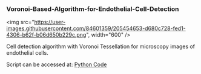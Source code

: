 ### Voronoi-Based-Algorithm-for-Endothelial-Cell-Detection

<img src="https://user-images.githubusercontent.com/84601359/205454653-d680c728-fed1-4306-b62f-b06d650b229c.png", width="600" />


Cell detection algorithm with Voronoi Tessellation for microscopy images of endothelial cells.

Script can be accessed at: [Python Code](https://github.com/cviorel96/Voronoi-Based-Algorithm-for-Endothelial-Cell-Detection/blob/main/VoronoiFinal.py)
